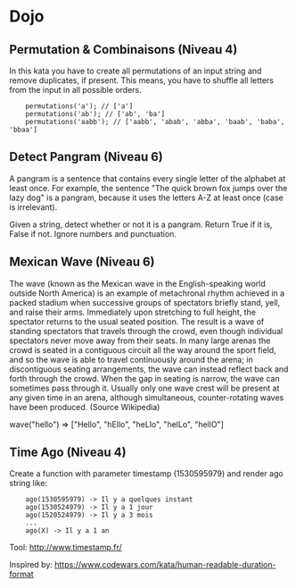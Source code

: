 # Dojo

## Permutation & Combinaisons (Niveau 4)

In this kata you have to create all permutations of an input string and remove duplicates, if present. This means, you have to shuffle all letters from the input in all possible orders.

```
    permutations('a'); // ['a']
    permutations('ab'); // ['ab', 'ba']
    permutations('aabb'); // ['aabb', 'abab', 'abba', 'baab', 'baba', 'bbaa']
```

## Detect Pangram (Niveau 6)

A pangram is a sentence that contains every single letter of the alphabet at least once. For example, the sentence "The quick brown fox jumps over the lazy dog" is a pangram, because it uses the letters A-Z at least once (case is irrelevant).

Given a string, detect whether or not it is a pangram. Return True if it is, False if not. Ignore numbers and punctuation.

## Mexican Wave (Niveau 6)

The wave (known as the Mexican wave in the English-speaking world outside North America) is an example of metachronal rhythm achieved in a packed stadium when successive groups of spectators briefly stand, yell, and raise their arms. Immediately upon stretching to full height, the spectator returns to the usual seated position. The result is a wave of standing spectators that travels through the crowd, even though individual spectators never move away from their seats. In many large arenas the crowd is seated in a contiguous circuit all the way around the sport field, and so the wave is able to travel continuously around the arena; in discontiguous seating arrangements, the wave can instead reflect back and forth through the crowd. When the gap in seating is narrow, the wave can sometimes pass through it. Usually only one wave crest will be present at any given time in an arena, although simultaneous, counter-rotating waves have been produced. (Source Wikipedia)

wave("hello") => ["Hello", "hEllo", "heLlo", "helLo", "hellO"]

## Time Ago (Niveau 4)

Create a function with parameter timestamp (1530595979) and render ago string like:

```
    ago(1530595979) -> Il y a quelques instant
    ago(1530524979) -> Il y a 1 jour
    ago(1520524979) -> Il y a 3 mois
    ...
    ago(X) -> Il y a 1 an
```

Tool: http://www.timestamp.fr/

Inspired by: https://www.codewars.com/kata/human-readable-duration-format
